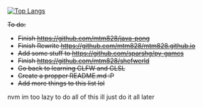[![Top Langs](https://github-readme-stats.vercel.app/api/top-langs/?username=MTM828&layout=compact&theme=merko)](https://github.com/anuraghazra/github-readme-stats)

<s>To do:
- Finish https://github.com/mtm828/java-pong
- <s>Finish</s> Rewrite https://github.com/mtm828/mtm828.github.io
- Add some stuff to https://github.com/sparshg/py-games
- Finish https://github.com/mtm828/shefwerld
- Go back to learning GLFW and GLSL
- Create a propper README.md :P
- Add more things to this list lol
</s>

nvm im too lazy to do all of this
ill just do it all later
